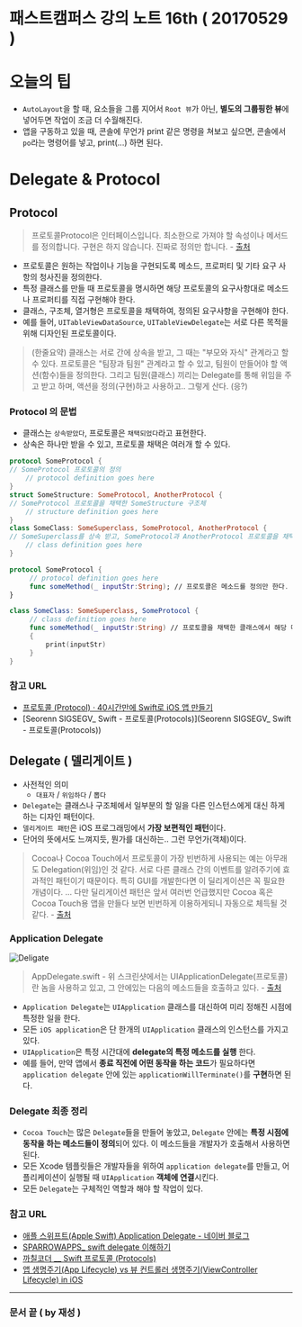 # 패스트캠퍼스 강의 노트 16th ( 20170529 )

# 오늘의 팁
 - `AutoLayout`을 할 때, 요소들을 그룹 지어서 `Root 뷰`가 아닌, **별도의 그룹핑한 뷰**에 넣어두면 작업이 조금 더 수월해진다.
 - 앱을 구동하고 있을 때, 콘솔에 무언가 print 같은 명령을 쳐보고 싶으면, 콘솔에서 `po`라는 명령어를 넣고, print(...) 하면 된다.

# Delegate & Protocol

## Protocol
> 프로토콜Protocol은 인터페이스입니다. 최소한으로 가져야 할 속성이나 메서드를 정의합니다. 구현은 하지 않습니다. 진짜로 정의만 합니다. - [출처](https://devxoul.gitbooks.io/ios-with-swift-in-40-hours/content/Chapter-3/protocols.html)

 - 프로토콜은 원하는 작업이나 기능을 구현되도록 메소드, 프로퍼티 및 기타 요구 사항의 청사진을 정의한다.
 - 특정 클래스를 만들 때 프로토콜을 명시하면 해당 프로토콜의 요구사항대로 메소드나 프로퍼티를 직접 구현해야 한다.
 - 클래스, 구조체, 열거형은 프로토콜을 채택하여, 정의된 요구사항을 구현해야 한다.
 - 예를 들어, `UITableViewDataSource`, `UITableViewDelegate`는 서로 다른 목적을 위해 디자인된 프로토콜이다.

> (한줄요약) 클래스는 서로 간에 상속을 받고, 그 때는 "부모와 자식" 관계라고 할 수 있다. 프로토콜은 "팀장과 팀원" 관계라고 할 수 있고, 팀원이 만들어야 할 액션(함수)들을 정의한다. 그리고 팀원(클래스) 끼리는 Delegate를 통해 위임을 주고 받고 하며, 액션을 정의(구현)하고 사용하고.. 그렇게 산다. (응?)

### Protocol 의 문법
 - 클래스는 `상속받았다`, 프로토콜은 `채택되었다`라고 표현한다.
 - 상속은 하나만 받을 수 있고, 프로토콜 채택은 여러개 할 수 있다.

```swift
protocol SomeProtocol {
// SomeProtocol 프로토콜의 정의    // protocol definition goes here}struct SomeStructure: SomeProtocol, AnotherProtocol {
// SomeProtocol 프로토콜을 채택한 SomeStructure 구조체    // structure definition goes here}class SomeClass: SomeSuperclass, SomeProtocol, AnotherProtocol {
// SomeSuperclass를 상속 받고, SomeProtocol과 AnotherProtocol 프로토콜을 채택한 SomeClass 클래스    // class definition goes here}
```

```swift
protocol SomeProtocol {     // protocol definition goes here     func someMethod(_ inputStr:String); // 프로토콜은 메소드를 정의만 한다.}
class SomeClass: SomeSuperclass, SomeProtocol {     // class definition goes here     func someMethod(_ inputStr:String) // 프로토콜을 채택한 클래스에서 해당 메소드를 구현한다.	 {         print(inputStr)     }}
```
### 참고 URL
 - [프로토콜 (Protocol) · 40시간만에 Swift로 iOS 앱 만들기](https://devxoul.gitbooks.io/ios-with-swift-in-40-hours/content/Chapter-3/protocols.html)
 - [Seorenn SIGSEGV_ Swift - 프로토콜(Protocols)](Seorenn SIGSEGV_ Swift - 프로토콜(Protocols))


## Delegate ( 델리게이트 )
 - 사전적인 의미
	 - `대표자` / `위임하다` / `뽑다`
 - `Delegate`는 클래스나 구조체에서 일부분의 할 일을 다른 인스턴스에게 대신 하게 하는 디자인 패턴이다.
 - `델리게이트 패턴`은 iOS 프로그래밍에서 **가장 보편적인 패턴**이다.
 - 단어의 뜻에서도 느껴지듯, 뭔가를 대신하는.. 그런 무언가(객체)이다.

> Cocoa나 Cocoa Touch에서 프로토콜이 가장 빈번하게 사용되는 예는 아무래도 Delegation(위임)인 것 같다. 서로 다른 클래스 간의 이벤트를 알려주기에 효과적인 패턴이기 때문이다. 특히 GUI를 개발한다면 이 딜리게이션은 꼭 필요한 개념이다. ... 다만 딜리게이션 패턴은 앞서 여러번 언급했지만 Cocoa 혹은 Cocoa Touch용 앱을 만들다 보면 빈번하게 이용하게되니 자동으로 체득될 것 같다. - [출처](http://seorenn.blogspot.kr/2014/06/swift-protocols.html)

### Application Delegate

![Deligate](Deligate.png)
> AppDelegate.swift - 위 스크린샷에서는 UIApplicationDelegate(프로토콜)란 놈을 사용하고 있고, 그 안에있는 다음의 메소드들을 호출하고 있다. - [출처](http://m.blog.naver.com/seotaji/220224427562)
> 
 - `Application Delegate`는 `UIApplication` 클래스를 대신하여 미리 정해진 시점에 특정한 일을 한다.
 - 모든 `iOS application`은 단 한개의 `UIApplication` 클래스의 인스턴스를 가지고 있다.
 - `UIApplication`은 특정 시간대에 **delegate의 특정 메소드를 실행** 한다.
 - 예를 들어, 만약 앱에서 **종료 직전에 어떤 동작을 하는 코드**가 필요하다면 `application delegate` 안에 있는 `applicationWillTerminate()`를 **구현**하면 된다.

### Delegate 최종 정리

 - `Cocoa Touch`는 많은 `Delegate`들을 만들어 놓았고, `Delegate` 안에는 **특정 시점에 동작을 하는 메소드들이 정의**되어 있다. 이 메소드들을 개발자가 호출해서 사용하면 된다.
 - 모든 Xcode 템플릿들은 개발자들을 위하여 `application delegate`를 만들고, 어플리케이션이 실행될 때 `UIApplication` **객체에 연결**시킨다.
 - 모든 `Delegate`는 구체적인 역할과 해야 할 작업이 있다.


### 참고 URL
 - [애플 스위프트(Apple Swift) Application Delegate - 네이버 블로그](http://m.blog.naver.com/seotaji/220224427562)
 - [SPARROWAPPS_ swift delegate 이해하기](http://mtsparrow.blogspot.kr/2016/01/swift-delegate.html)
 - [까칠코더 __ Swift 프로토콜 (Protocols)](http://kka7.tistory.com/27)
 - [앱 생명주기(App Lifecycle) vs 뷰 컨트롤러 생명주기(ViewController Lifecycle) in iOS](https://medium.com/ios-development-with-swift/%EC%95%B1-%EC%83%9D%EB%AA%85%EC%A3%BC%EA%B8%B0-app-lifecycle-vs-%EB%B7%B0-%EC%83%9D%EB%AA%85%EC%A3%BC%EA%B8%B0-view-lifecycle-in-ios-336ae00d1855)

---
### 문서 끝 ( by 재성 )